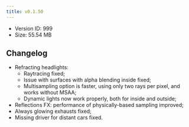 ```yaml
---
title: v0.1.50
---
```


*   Version ID: 999
*   Size: 55.54 MB

## Changelog

*   Refracting headlights:
    *   Raytracing fixed;
    *   Issue with surfaces with alpha blending inside fixed;
    *   Multisampling option is faster, using only two rays per pixel, and works without MSAA;
    *   Dynamic lights now work properly, both for inside and outside;
*   Reflections FX: performance of physically-based sampling improved;
*   Always glowing exhausts fixed;
*   Missing driver for distant cars fixed.
